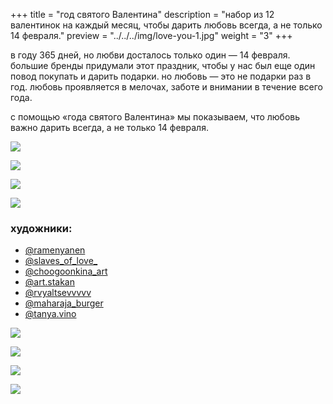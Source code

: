 +++
title = "год святого Валентина"
description = "набор из 12 валентинок на каждый месяц, чтобы дарить любовь всегда, а не только 14 февраля."
preview = "../../../img/love-you-1.jpg"
weight = "3"
+++

в году 365 дней, но любви досталось только один — 14 февраля. большие бренды придумали этот праздник, чтобы у нас был еще один повод покупать и дарить подарки. но любовь — это не подарки раз в год. любовь проявляется в мелочах, заботе и внимании в течение всего года.

с помощью «года святого Валентина» мы показываем, что любовь важно дарить всегда, а не только 14 февраля.

![](../../../img/love-you-2.jpg)

![](../../../img/love-you-3.jpg)

![](../../../img/love-you-4.jpg)

![](../../../img/love-you-5.jpg)

### художники:

- [@ramenyanen](https://www.instagram.com/ramenyanen/)
- [@slaves_of_love_](https://www.instagram.com/slaves_of_love_/)
- [@choogoonkina_art](https://instagram.com/choogoonkina_art/)
- [@art.stakan](https://instagram.com/art.stakan/)
- [@rvyaltsevvvvv](https://instagram.com/rvyaltsevvvvv/)
- [@maharaja_burger](http://instagram.com/maharaja_burger/)
- [@tanya.vino](https://www.instagram.com/tanya.vino/)

![](../../../img/love-you-6.jpg)

![](../../../img/love-you-7.jpg)

![](../../../img/love-you-8.jpg)

![](../../../img/love-you-9.png)